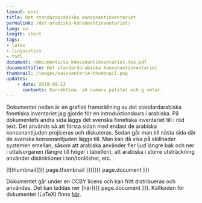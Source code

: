 ```yaml
---
layout: post
title: Det standardarabiska konsonantinventariet
permalink: /det-arabiska-konsonantinventariet/
lang: sv
length: short
tags:
- latex
- linguistics
- tafl
document: /documents/sa-konsonantinventariet.tex.pdf
documenttitle: Det standardarabiska konsonantinventariet
thumbnail: /images/sainventarie-thumbnail.png
updates:
    - date: 2018-09-13
      contents: Korrektion. sh numera palatal och g velar. 
---
```


Dokumentet nedan är en grafisk framställning av det standardarabiska fonetiska inventariet jag gjorde för en introduktionskurs i arabiska. På dokumentets andra sida läggs det svenska fonetiska inventariet till i röd text. Det används så att första sidan med endast de arabiska konsonantljuden projiceras och diskuteras. Sedan går man till nästa sida där de svenska konsonantljuden läggs till. Man kan då visa på skillnader systemen emellan, såsom att arabiska använder fler ljud längre bak och ner i uttalsorganen (längre till höger i tabellen), att arabiska i större utsträckning använder distinktioner i ton/tonlöshet, etc.


[![thumbnail]({{ page.thumbnail }})]({{ page.document }})

Dokumentet går under en CCBY licens och kan fritt distribueras och användas. Det kan laddas ner [här]({{ page.document }}). Källkoden för dokumentet (LaTeX) finns [här](/documents/sa-konsonantinventariet.tex).





